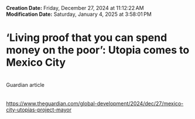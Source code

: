 <div><b>Creation Date:</b> Friday, December 27, 2024 at 11:12:22 AM<br></div>
<div><b>Modification Date:</b> Saturday, January 4, 2025 at 3:58:01 PM<br></div>
<div><h1>‘Living proof that you can spend money on the poor’: Utopia comes to Mexico City</h1></div>
<div><br></div>
<div>Guardian article	</div>
<div><br></div>
<div><br></div>
<div><a href=https://www.theguardian.com/global-development/2024/dec/27/mexico-city-utopias-project-mayor>https://www.theguardian.com/global-development/2024/dec/27/mexico-city-utopias-project-mayor</a><br></div>

